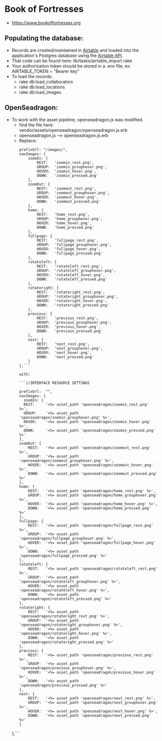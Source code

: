 # Book of Fortresses
* https://www.bookoffortresses.org

## Populating the database:
* Records are created/maintained in [Airtable](https://airtable.com/) and loaded into the application's Postgres database using the [Airtable API](https://airtable.com/api).
* That code can be found here: lib/tasks/airtable_import.rake
* Your authorization token should be stored in a .env file; ex: AIRTABLE_TOKEN = "Bearer key"
* To load the records:
  * rake db:load_collaborators
  * rake db:load_locations
  * rake db:load_images

## OpenSeadragon:
* To work with the asset pipeline, openseadragon.js was modified.
  * find the file here: vendor/assets/openseadragon/openseadragon.js.erb
  * openseadragon.js --> openseadragon.js.erb
  * Replace:
    ```//INTERFACE RESOURCE SETTINGS
    prefixUrl: "/images/",
    navImages: {
        zoomIn: {
            REST:   'zoomin_rest.png',
            GROUP:  'zoomin_grouphover.png',
            HOVER:  'zoomin_hover.png',
            DOWN:   'zoomin_pressed.png'
        },
        zoomOut: {
            REST:   'zoomout_rest.png',
            GROUP:  'zoomout_grouphover.png',
            HOVER:  'zoomout_hover.png',
            DOWN:   'zoomout_pressed.png'
        },
        home: {
            REST:   'home_rest.png',
            GROUP:  'home_grouphover.png',
            HOVER:  'home_hover.png',
            DOWN:   'home_pressed.png'
        },
        fullpage: {
            REST:   'fullpage_rest.png',
            GROUP:  'fullpage_grouphover.png',
            HOVER:  'fullpage_hover.png',
            DOWN:   'fullpage_pressed.png'
        },
        rotateleft: {
            REST:   'rotateleft_rest.png',
            GROUP:  'rotateleft_grouphover.png',
            HOVER:  'rotateleft_hover.png',
            DOWN:   'rotateleft_pressed.png'
        },
        rotateright: {
            REST:   'rotateright_rest.png',
            GROUP:  'rotateright_grouphover.png',
            HOVER:  'rotateright_hover.png',
            DOWN:   'rotateright_pressed.png'
        },
        previous: {
            REST:   'previous_rest.png',
            GROUP:  'previous_grouphover.png',
            HOVER:  'previous_hover.png',
            DOWN:   'previous_pressed.png'
        },
        next: {
            REST:   'next_rest.png',
            GROUP:  'next_grouphover.png',
            HOVER:  'next_hover.png',
            DOWN:   'next_pressed.png'
        }
    },```

    with:

    ```//INTERFACE RESOURCE SETTINGS

    prefixUrl:  "",
    navImages: {
      zoomIn: {
      REST:     '<%= asset_path 'openseadragon/zoomin_rest.png' %>',
      GROUP:    '<%= asset_path 'openseadragon/zoomin_grouphover.png' %>',
      HOVER:    '<%= asset_path 'openseadragon/zoomin_hover.png' %>',
      DOWN:     '<%= asset_path 'openseadragon/zoomin_pressed.png' %>'
    },
    zoomOut: {
        REST:   '<%= asset_path 'openseadragon/zoomout_rest.png' %>',
        GROUP:  '<%= asset_path 'openseadragon/zoomout_grouphover.png' %>',
        HOVER:  '<%= asset_path 'openseadragon/zoomout_hover.png' %>',
        DOWN:   '<%= asset_path 'openseadragon/zoomout_pressed.png' %>'
    },
    home: {
        REST:   '<%= asset_path 'openseadragon/home_rest.png' %>',
        GROUP:  '<%= asset_path 'openseadragon/home_grouphover.png' %>',
        HOVER:  '<%= asset_path 'openseadragon/home_hover.png' %>',
        DOWN:   '<%= asset_path 'openseadragon/home_pressed.png' %>'
    },
    fullpage: {
        REST:   '<%= asset_path 'openseadragon/fullpage_rest.png' %>',
        GROUP:  '<%= asset_path 'openseadragon/fullpage_grouphover.png' %>',
        HOVER:  '<%= asset_path 'openseadragon/fullpage_hover.png' %>',
        DOWN:   '<%= asset_path 'openseadragon/fullpage_pressed.png' %>'
    },
    rotateleft: {
        REST:   '<%= asset_path 'openseadragon/rotateleft_rest.png' %>',
        GROUP:  '<%= asset_path 'openseadragon/rotateleft_grouphover.png' %>',
        HOVER:  '<%= asset_path 'openseadragon/rotateleft_hover.png' %>',
        DOWN:   '<%= asset_path 'openseadragon/rotateleft_pressed.png' %>'
    },
    rotateright: {
        REST:   '<%= asset_path 'openseadragon/rotateright_rest.png' %>',
        GROUP:  '<%= asset_path 'openseadragon/rotateright_grouphover.png' %>',
        HOVER:  '<%= asset_path 'openseadragon/rotateright_hover.png' %>',
        DOWN:   '<%= asset_path 'openseadragon/rotateright_pressed.png' %>'
    },
    previous: {
        REST:   '<%= asset_path 'openseadragon/previous_rest.png' %>',
        GROUP:  '<%= asset_path 'openseadragon/previous_grouphover.png' %>',
        HOVER:  '<%= asset_path 'openseadragon/previous_hover.png' %>',
        DOWN:   '<%= asset_path 'openseadragon/previous_pressed.png' %>'
    },
    next: {
        REST:   '<%= asset_path 'openseadragon/next_rest.png' %>',
        GROUP:  '<%= asset_path 'openseadragon/next_grouphover.png' %>',
        HOVER:  '<%= asset_path 'openseadragon/next_hover.png' %>',
        DOWN:   '<%= asset_path 'openseadragon/next_pressed.png' %>'
    }
  },```
